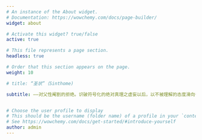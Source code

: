 ```yaml
---
# An instance of the About widget.
# Documentation: https://wowchemy.com/docs/page-builder/
widget: about

# Activate this widget? true/false
active: true

# This file represents a page section.
headless: true

# Order that this section appears on the page.
weight: 10

# title: “圣状”（Sinthome)

subtitle: ——对父性阉割的拒绝。识破符号化的绝对真理之虚妄以后，以不被理解的态度滑向书写本身。圣状本身是拒斥·排他·独行，是狂欢·认识·理想。圣状于2023年2月2日成立于波士顿，致力于团结一切思想-实践的进步者，打造一个泛左翼意识形态基础的分析师社区，并进一步促进经济活动的实践。我们目前的活动主要为线下讲座，以及以讲座牵头促成成员结成互助小组。如何参加我们？——我们的活动欢迎所有群体参与，线下活动主要在波士顿，活动详情参见公众号（圣状-Sinthome），也可以查看我们往期讲座纪要。以永恒的反抗的精神纪念事件、改变世界。


# Choose the user profile to display
# This should be the username (folder name) of a profile in your `content/authors/` folder.
# See https://wowchemy.com/docs/get-started/#introduce-yourself
author: admin
---
```

